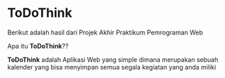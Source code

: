 # ToDoThink
Berikut adalah hasil dari Projek Akhir Praktikum Pemrograman Web

Apa itu **ToDoThink**??

**ToDoThink** adalah Aplikasi Web yang simple dimana merupakan sebuah kalender yang bisa menyimpan semua segala kegiatan yang anda miliki  

